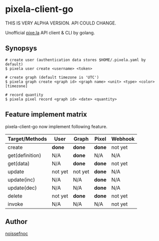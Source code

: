 # pixela-client-go

THIS IS VERY ALPHA VERSION. API COULD CHANGE.

Unofficial [pixe.la](https://pixe.la) API client & CLI by golang.


## Synopsys

```
# create user (authentication data stores $HOME/.pixela.yaml by default)
$ pixela user create <username> <token>

# create graph (default timezone is 'UTC')
$ pixela graph create <graph id> <graph name> <unit> <type> <color> [timezone]

# record quantity
$ pixela pixel record <graph id> <date> <quantity>
```


## Feature implement matrix

pixela-client-go now implement following feature.


|Target/Methods |User    |Graph   |Pixel   |Webhook |
|---------------|--------|--------|--------|--------|
|create         |**done**|**done**|**done**|not yet |
|get(definition)|N/A     |**done**|N/A     |N/A     |
|get(data)      |N/A     |**done**|**done**|not yet |
|update         |not yet |not yet |**done**|N/A     |
|update(inc)    |N/A     |N/A     |**done**|N/A     |
|update(dec)    |N/A     |N/A     |**done**|N/A     |
|delete         |not yet |**done**|**done**|not yet |
|invoke         |N/A     |N/A     |N/A     |not yet |


## Author

[noissefnoc](noissefnoc@gmail.com)